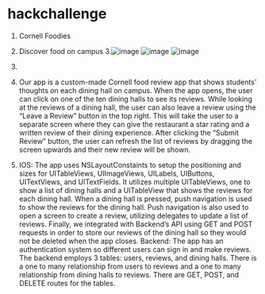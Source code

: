 # hackchallenge
1. Cornell Foodies
2. Discover food on campus
3.![image](https://user-images.githubusercontent.com/132315240/236598322-7ce07fc7-9bd7-4afe-a673-c5b4225902ff.png)
  ![image](https://user-images.githubusercontent.com/132315240/236598351-6009d4f4-29f3-410e-b01c-cd49c82f139c.png)
  ![image](https://user-images.githubusercontent.com/132315240/236598367-1e0b0011-0112-4817-b7f3-2e9991cfb3a8.png)

4.
5. Our app is a custom-made Cornell food review app that shows students’ thoughts on each dining hall on campus. When the app opens, the user can click on one of the ten dining halls to see its reviews. While looking at the reviews of a dining hall, the user can also leave a review using the “Leave a Review” button in the top right. This will take the user to a separate screen where they can give the restaurant a star rating and a written review of their dining experience. After clicking the “Submit Review” button, the user can refresh the list of reviews by dragging the screen upwards and their new review will be shown.
6. IOS: The app uses NSLayoutConstaints to setup the positioning and sizes for UITableViews, UIImageViews, UILabels, UIButtons, UITextViews, and UITextFields. It utilizes multiple UITableViews, one to show a list of dining halls and a UITableView that shows the reviews for each dining hall. When a dining hall is pressed, push navigation is used to show the reviews for the dining hall. Push navigation is also used to open a screen to create a review, utilizing delegates to update a list of reviews. Finally, we integrated with Backend’s API using GET and POST requests in order to store our reviews of the dining hall so they would not be deleted when the app closes.
Backend: The app has an authentication system so different users can sign in and make reviews. The backend employs 3 tables: users, reviews, and dining halls. There is a one to many relationship from users to reviews and a one to many relationship from dining halls to reviews. There are GET, POST, and DELETE routes for the tables. 


